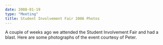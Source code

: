 ```yaml
---
date: 2008-01-19
type: "Meeting"
title: Student Involvement Fair 2006 Photos
---
```

A couple of weeks ago we attended the Student Involvement Fair and had a blast.
Here are some photographs of the event courtesy of Peter.

<!-- FIXME -->

<!-- [![](/sites/default/files/DSCF4855.thumbnail.JPG)](/sites/default/files/DSCF4855.JPG "Former ntSig president and current vice-president Anthony Nedolast receives a peace offering of a Ubuntu disc.")

[![](/sites/default/files/DSCF4856.thumbnail.JPG)](/sites/default/files/DSCF4856.JPG "Anthony shows off his Ubuntu CD and his soda-stained pants.")

[![](/sites/default/files/DSCF4857.thumbnail.JPG)](/sites/default/files/DSCF4857.JPG "Jim, Alex, and Tom discussion important issues.")

[![](/sites/default/files/DSCF4858.thumbnail.JPG)](/sites/default/files/DSCF4858.JPG "This is the wonderful banner Peter made for the Involvement Fair. Go Peter!")

[![](/sites/default/files/DSCF4859.thumbnail.JPG)](/sites/default/files/DSCF4859.JPG "You can see our mailing list sign up sheet, The Open Source Definition, an OpenOffice.org pamphlet, and free Ubuntu discs.")

[![](/sites/default/files/DSCF4860.thumbnail.JPG)](/sites/default/files/DSCF4860.JPG "Alex offers Jim a Tootsie-Roll-Pop.")

[![](/sites/default/files/DSCF4861.thumbnail.JPG)](/sites/default/files/DSCF4861.JPG "Jim and Alex look for something across the path.")

[![](/sites/default/files/DSCF4862.thumbnail.JPG)](/sites/default/files/DSCF4862.JPG "Here's a look at the Microsoft-sponsored ntSig booth next to us. You can see their new president, Matt Nedrich.")

[![](/sites/default/files/DSCF4865.thumbnail.JPG)](/sites/default/files/DSCF4865.JPG "Alex, Matt, and Paul discuss OSUOSS/ntSig partnerships.")

[![](/sites/default/files/DSCF4866.thumbnail.JPG)](/sites/default/files/DSCF4866.JPG "Paul shudders inside as Matt's withered claw envelops his hand in a dark embrace.")

[![](/sites/default/files/DSCF4867.thumbnail.JPG)](/sites/default/files/DSCF4867.JPG "ntSig vice-president Andrew Nedolast cries inside as nobody visits his booth.")

[![](/sites/default/files/DSCF4872.thumbnail.JPG)](/sites/default/files/DSCF4872.JPG "It was a wet and cold day; Tom and Peter hold out for sun.")

[![](/sites/default/files/DSCF4873.thumbnail.JPG)](/sites/default/files/DSCF4873.JPG "It is still wet and cold.")

[![](/sites/default/files/DSCF4874.thumbnail.JPG)](/sites/default/files/DSCF4874.JPG "I have no comment for this.")

[![](/sites/default/files/DSCF4876.thumbnail.JPG)](/sites/default/files/DSCF4876.JPG "Ved and Tom help clean up as we get ready to leave the now deserted Special Interest section")

[![](/sites/default/files/DSCF4877.thumbnail.JPG)](/sites/default/files/DSCF4877.JPG "Here is the final picture of the great banner Peter made. It was too soaked to survive. We will miss it.") -->
